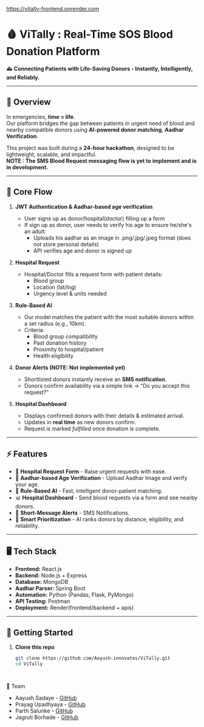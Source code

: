 
https://vitally-frontend.onrender.com

# 🩸 ViTally : Real-Time SOS Blood Donation Platform

🚑 **Connecting Patients with Life-Saving Donors - Instantly, Intelligently, and Reliably.**

---

## 📌 Overview  

In emergencies, **time = life**.  
Our platform bridges the gap between patients in urgent need of blood and nearby compatible donors using **AI-powered donor matching**, **Aadhar Verification**.

This project was built during a **24-hour hackathon**, designed to be lightweight, scalable, and impactful.  
**NOTE : The SMS Blood Request messaging flow is yet to implement and is in development.**

---

## 🔑 Core Flow  

1. **JWT Authentication & Aadhar-based age verification**
   - User signs up as donor/hospital(doctor) filling up a form
   - If sign up as donor, user needs to verify his age to ensure he/she's an adult:
       - Uploads his aadhar as an image in .png/.jpg/.jpeg format (does not store personal details)
       - API verifies age and donor is signed up
    
2. **Hospital Request**  
   - Hospital/Doctor fills a request form with patient details:  
     - Blood group  
     - Location (lat/lng)  
     - Urgency level & units needed  

3. **Rule-Based AI**  
   - Our model matches the patient with the most suitable donors within a set radius (e.g., 10km).  
   - Criteria:  
     - Blood group compatibility  
     - Past donation history  
     - Proximity to hospital/patient  
     - Health eligibility  

4. **Donor Alerts (NOTE: Not implemented yet)**  
   - Shortlisted donors instantly receive an **SMS notification**.  
   - Donors confirm availability via a simple link → “Do you accept this request?”  

5. **Hospital Dashboard**  
   - Displays confirmed donors with their details & estimated arrival.  
   - Updates in **real time** as new donors confirm.  
   - Request is marked *fulfilled* once donation is complete.  

---

## ⚡ Features  

- 🏥 **Hospital Request Form** - Raise urgent requests with ease.
- 🔐 **Aadhar-based Age Verification** - Upload Aadhar Image and verify your age.
- 🤖 **Rule-Based AI** - Fast, intelligent donor-patient matching.
- 📊 **Hospital Dashboard** - Send blood requests via a form and see nearby donors.  
- 🔔 **Short-Message Alerts** - SMS Notifications.  
- 🌟 **Smart Prioritization** - AI ranks donors by distance, eligibility, and reliability.  

---

## 🖥️ Tech Stack  

- **Frontend:** React.js  
- **Backend:** Node.js + Express  
- **Database:** MongoDB
- **Aadhar Parser:** Spring Boot
- **Automation:** Python (Pandas, Flask, PyMongo)
- **API Testing:** Postman  
- **Deployment:** Render(frontend/backend + apis)
---

## 🚀 Getting Started  

1. **Clone this repo**  
   ```bash
   git clone https://github.com/Aayush-innovates/ViTally.git
   cd ViTally




👥 Team
- Aayush Sadaye - [GitHub](https://github.com/Aayush-innovates)
- Prayag Upadhyaya - [GitHub](https://github.com/prayagupa23)
- Parth Salunke - [GitHub](https://github.com/sparth292)
- Jagruti Borhade - [GitHub](https://github.com/)
